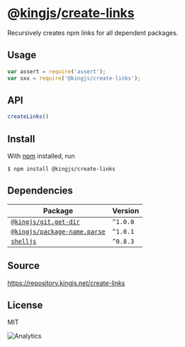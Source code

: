 # @[kingjs][@kingjs]/[create-links][ns0]
Recursively creates npm links for all  dependent packages.
## Usage
```js
var assert = require('assert');
var xxx = require('@kingjs/create-links');
```

## API
```ts
createLinks()
```




## Install
With [npm](https://npmjs.org/) installed, run
```
$ npm install @kingjs/create-links
```
## Dependencies
|Package|Version|
|---|---|
|[`@kingjs/git.get-dir`](https://www.npmjs.com/package/@kingjs/git.get-dir)|`^1.0.0`|
|[`@kingjs/package-name.parse`](https://www.npmjs.com/package/@kingjs/package-name.parse)|`^1.0.1`|
|[`shelljs`](https://www.npmjs.com/package/shelljs)|`^0.8.3`|
## Source
https://repository.kingjs.net/create-links
## License
MIT

![Analytics](https://analytics.kingjs.net/create-links)

[@kingjs]: https://www.npmjs.com/package/kingjs
[ns0]: https://www.npmjs.com/package/@kingjs/create-links
